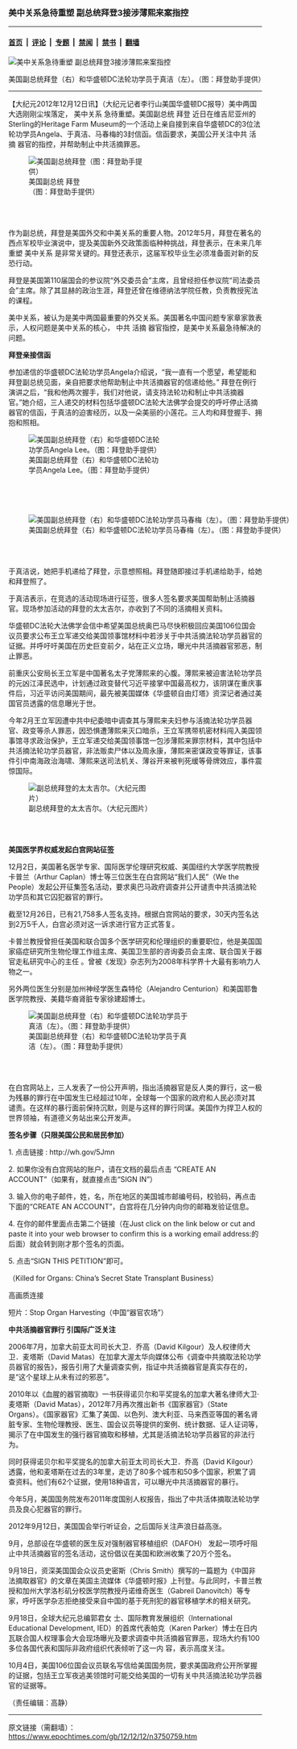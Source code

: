 ### 美中关系急待重塑 副总统拜登3接涉薄熙来案指控

---

#### [首页](../../../..?n3750759) &nbsp;|&nbsp; [评论](../../../../../epoch-comment?n3750759) &nbsp;|&nbsp; [专题](../../../../../epoch-special?n3750759) &nbsp;|&nbsp; [禁闻](../../../../../epoch-news?n3750759) &nbsp;|&nbsp; [禁书](../../../../../books?n3750759) &nbsp;|&nbsp; [翻墙](https://github.com/gfw-breaker/nogfw/blob/master/README.md?n3750759)


<div><img alt="美中关系急待重塑 副总统拜登3接涉薄熙来案指控" class="attachment-djy_600_400 size-djy_600_400 wp-post-image" src="https://i.epochtimes.com/assets/uploads/2012/12/1212112241302192.jpg"/>
<div class="caption">
 <p>
  美国副总统拜登（右）和华盛顿DC法轮功学员于真洁（左）。（图：拜登助手提供）
 </p>
</div></div><hr/><div class="post_content" id="artbody" itemprop="articleBody">
 <!-- article content begin -->
 <p>
  【大纪元2012年12月12日讯】（大纪元记者李行山美国华盛顿DC报导）美中两国大选刚刚尘埃落定，
  <ok href="https://www.epochtimes.com/gb/tag/%E7%BE%8E%E4%B8%AD%E5%85%B3%E7%B3%BB.html">
   美中关系
  </ok>
  急待重塑。美国副总统
  <ok href="https://www.epochtimes.com/gb/tag/%E6%8B%9C%E7%99%BB.html">
   拜登
  </ok>
  近日在维吉尼亚州的Sterling的Heritage Farm Museum的一个活动上亲自接到来自华盛顿DC的3位法轮功学员Angela、于真洁、马春梅的3封信函。信函要求，美国公开关注中共
  <ok href="https://www.epochtimes.com/gb/tag/%E6%B4%BB%E6%91%98.html">
   活摘
  </ok>
  器官的指控，并帮助制止中共活摘罪恶。
 </p>
 <figure aria-describedby="caption-attachment-6653388" class="wp-caption aligncenter" id="attachment_6653388" style="width: 240px">
  <ok href=" https://i.epochtimes.com/assets/uploads/2012/12/1212112241272192.jpg" rel="noreferrer noopener" target="_blank">
   <img alt="美国副总统拜登（图：拜登助手提供）" class="size-large wp-image-6653388" src="https://i.epochtimes.com/assets/uploads/2012/12/1212112241272192.jpg" title="美国副总统拜登（图：拜登助手提供）"/>
  </ok>
  <br/><figcaption class="wp-caption-text" id="caption-attachment-6653388">
   美国副总统
   <ok href="https://www.epochtimes.com/gb/tag/%E6%8B%9C%E7%99%BB.html">
    拜登
   </ok>
   （图：拜登助手提供）
  </figcaption><br/>
 </figure><br/>
 <p>
  作为副总统，拜登是美国外交和中美关系的重要人物。2012年5月，拜登在著名的西点军校毕业演说中，提及美国新外交政策面临种种挑战，拜登表示，在未来几年重塑
  <ok href="https://www.epochtimes.com/gb/tag/%E7%BE%8E%E4%B8%AD%E5%85%B3%E7%B3%BB.html">
   美中关系
  </ok>
  是非常关键的。拜登还表示，这届军校毕业生必须准备面对新的反恐行动。
 </p>
 <p>
  拜登是美国第110届国会的参议院“外交委员会”主席，且曾经担任参议院“司法委员会”主席。除了其显赫的政治生涯，拜登还曾在维德纳法学院任教，负责教授宪法的课程。
 </p>
 <p>
  美中关系，被认为是美中两国最重要的外交关系。美国著名中国问题专家章家敦表示，人权问题是美中关系的核心， 中共
  <ok href="https://www.epochtimes.com/gb/tag/%E6%B4%BB%E6%91%98.html">
   活摘
  </ok>
  器官指控，是美中关系最急待解决的问题。
 </p>
 <p>
  <b>
   拜登亲接信函
  </b>
 </p>
 <p>
  参加递信的华盛顿DC法轮功学员Angela介绍说，“我一直有一个愿望，希望能和拜登副总统见面，亲自把要求他帮助制止中共活摘器官的信递给他。” 拜登在例行演讲之后，“我和他两次握手，我们对他说，请支持法轮功和制止中共活摘器官。”她介绍，三人递交的材料包括华盛顿DC法轮大法佛学会提交的呼吁停止活摘器官的信函，于真洁的迫害经历，以及一朵美丽的小莲花。三人均和拜登握手、拥抱和照相。
 </p>
 <p>
  <figure aria-describedby="caption-attachment-6653390" class="wp-caption aligncenter" id="attachment_6653390" style="width: 265px">
   <ok href=" https://i.epochtimes.com/assets/uploads/2012/12/1212112241252192.jpg" rel="noreferrer noopener" target="_blank">
    <img alt="美国副总统拜登（右）和华盛顿DC法轮功学员Angela Lee。（图：拜登助手提供）" class="size-large wp-image-6653390" src="https://i.epochtimes.com/assets/uploads/2012/12/1212112241252192.jpg" title="美国副总统拜登（右）和华盛顿DC法轮功学员Angela Lee。（图：拜登助手提供）"/>
   </ok>
   <br/><figcaption class="wp-caption-text" id="caption-attachment-6653390">
    美国副总统拜登（右）和华盛顿DC法轮功学员Angela Lee。（图：拜登助手提供）
   </figcaption><br/>
  </figure><br/>
  <br/>
  <figure aria-describedby="caption-attachment-6653393" class="wp-caption aligncenter" id="attachment_6653393" style="width: 600px">
   <ok href=" https://i.epochtimes.com/assets/uploads/2012/12/1212281212382192-600x450.jpg" rel="noreferrer noopener" target="_blank">
    <img alt="美国副总统拜登（右）和华盛顿DC法轮功学员马春梅（左）。（图：拜登助手提供）" class="size-large wp-image-6653393" src="https://i.epochtimes.com/assets/uploads/2012/12/1212281212382192-600x450.jpg" title="美国副总统拜登（右）和华盛顿DC法轮功学员马春梅（左）。（图：拜登助手提供）"/>
   </ok>
   <br/><figcaption class="wp-caption-text" id="caption-attachment-6653393">
    美国副总统拜登（右）和华盛顿DC法轮功学员马春梅（左）。（图：拜登助手提供）
   </figcaption><br/>
  </figure><br/>
 </p>
 <p>
  于真洁说，她把手机递给了拜登，示意想照相。拜登随即接过手机递给助手，给她和拜登照了。
 </p>
 <p>
  于真洁表示，在竞选的活动现场进行征签，很多人签名要求美国帮助制止活摘器官。现场参加活动的拜登的太太吉尔，亦收到了不同的活摘相关资料。
 </p>
 <p>
  华盛顿DC法轮大法佛学会信中希望美国总统奥巴马尽快积极回应美国106位国会议员要求公布王立军递交给美国领事馆材料中若涉关于中共活摘法轮功学员器官的证据。并呼吁吁美国在历史巨变前夕，站在正义立场，曝光中共活摘器官邪恶，制止罪恶。
 </p>
 <p>
  前重庆公安局长王立军是中国著名太子党薄熙来的心腹。薄熙来被迫害法轮功学员的元凶江泽民选中，计划通过政变替代习近平接掌中国最高权力，该阴谋在重庆事件后，习近平访问美国期间，最先被美国媒体《华盛顿自由灯塔》资深记者通过美国官员透露的信息曝光于世。
 </p>
 <p>
  今年2月王立军因遭中共中纪委暗中调查其与薄熙来夫妇参与活摘法轮功学员器官、政变等杀人罪恶，因恐惧遭薄熙来灭口暗杀，王立军携带机密材料闯入美国领事馆寻求政治保护，王立军递交给美国领事馆一包涉薄熙来罪宗材料，其中包括中共活摘法轮功学员器官，非法贩卖尸体以及周永康，薄熙来密谋政变等罪证，该事件引中南海政治海啸、薄熙来送司法机关、薄谷开来被判死缓等骨牌效应，事件震惊国际。
 </p>
 <figure aria-describedby="caption-attachment-6653403" class="wp-caption aligncenter" id="attachment_6653403" style="width: 240px">
  <ok href=" https://i.epochtimes.com/assets/uploads/2012/12/1212112241232192.jpg" rel="noreferrer noopener" target="_blank">
   <img alt="副总统拜登的太太吉尔。（大纪元图片）" class="size-large wp-image-6653403" src="https://i.epochtimes.com/assets/uploads/2012/12/1212112241232192.jpg" title="副总统拜登的太太吉尔。（大纪元图片）"/>
  </ok>
  <br/><figcaption class="wp-caption-text" id="caption-attachment-6653403">
   副总统拜登的太太吉尔。（大纪元图片）
  </figcaption><br/>
 </figure><br/>
 <p>
  <b>
   美国医学界权威发起白宫网站征签
  </b>
 </p>
 <p>
  12月2日，美国著名医学专家、国际医学伦理研究权威、美国纽约大学医学院教授卡普兰（Arthur Caplan）博士等三位医生在白宫网站“我们人民”（We the People）发起公开征集签名活动，要求奥巴马政府调查并公开谴责中共活摘法轮功学员和其它囚犯器官的罪行。
 </p>
 <p>
  截至12月26日，已有21,758多人签名支持。根据白宫网站的要求，30天内签名达到2万5千人，白宫必须对这一诉求进行官方正式答复。
 </p>
 <p>
  卡普兰教授曾担任美国和联合国多个医学研究和伦理组织的重要职位，他是美国国家癌症研究所生物伦理工作组主席、美国卫生部的咨询委员会主席、联合国关于器官走私研究中心的主任 。曾被《发现》杂志列为2008年科学界十大最有影响力人物之一。
 </p>
 <p>
  另外两位医生分别是加州神经学医生森特伦（Alejandro Centurion）和美国耶鲁医学院教授、美籍华裔肾脏专家徐建超博士。
 </p>
 <figure aria-describedby="caption-attachment-6653406" class="wp-caption aligncenter" id="attachment_6653406" style="width: 320px">
  <ok href=" https://i.epochtimes.com/assets/uploads/2012/12/1212112241302192.jpg" rel="noreferrer noopener" target="_blank">
   <img alt="美国副总统拜登（右）和华盛顿DC法轮功学员于真洁（左）。（图：拜登助手提供）" class="size-large wp-image-6653406" src="https://i.epochtimes.com/assets/uploads/2012/12/1212112241302192.jpg" title="美国副总统拜登（右）和华盛顿DC法轮功学员于真洁（左）。（图：拜登助手提供）"/>
  </ok>
  <br/><figcaption class="wp-caption-text" id="caption-attachment-6653406">
   美国副总统拜登（右）和华盛顿DC法轮功学员于真洁（左）。（图：拜登助手提供）
  </figcaption><br/>
 </figure><br/>
 <p>
  在白宫网站上，三人发表了一份公开声明，指出活摘器官是反人类的罪行，这一极为残暴的罪行在中国发生已经超过10年，全球每一个国家的政府和人民必须对其谴责。在这样的暴行面前保持沉默，则是与这样的罪行同谋。美国作为捍卫人权的世界领袖，有道德义务站出来公开发声。
 </p>
 <p>
  <b>
   签名步骤（只限美国公民和居民参加）
  </b>
 </p>
 <p>
  1. 点击链接 :
  <ok href="http://wh.gov/5Jmn">
   http://wh.gov/5Jmn
  </ok>
 </p>
 <p>
  2. 如果你没有白宫网站的账户，请在文档的最后点击 “CREATE AN ACCOUNT”（如果有，就直接点击“SIGN IN”）
 </p>
 <p>
  3. 输入你的电子邮件，姓，名，所在地区的美国城市邮编号码，校验码，再点击下面的“CREATE AN ACCOUNT”，白宫将在几分钟内向你的邮箱发验证信息。
 </p>
 <p>
  4. 在你的邮件里面点击第二个链接（在Just click on the link below or cut and paste it into your web browser to confirm this is a working email address:的后面）就会转到刚才那个签名的页面。
 </p>
 <p>
  5. 点击“SIGN THIS PETITION”即可。
 </p>
 <p>
 </p>
 <p>
  （Killed for Organs: China’s Secret State Transplant Business）
  <br/>
 </p>
 <p>
  <ok href="http://www.youtube.com/watch?v=P0GFXnco-LU&amp;hd=1" target="_blank">
   高画质连接
  </ok>
 </p>
 <p>
  短片：Stop Organ Harvesting（中国“器官农场”）
 </p>
 <p>
  <b>
   中共活摘器官罪行 引国际广泛关注
  </b>
 </p>
 <p>
  2006年7月，加拿大前亚太司司长大卫．乔高（David Kilgour）及人权律师大卫．麦塔斯（David Matas）在加拿大渥太华向媒体公布《调查中共摘取法轮功学员器官的报告》，报告引用了大量调查实例，指证中共活摘器官是真实存在的，是“这个星球上从未有过的邪恶”。
 </p>
 <p>
  2010年以《血腥的器官摘取》一书获得诺贝尔和平奖提名的加拿大著名律师大卫‧麦塔斯（David Matas），2012年7月再次推出新书《国家器官》（State Organs）。《国家器官》汇集了美国、以色列、澳大利亚、马来西亚等国的著名肾脏专家、生物伦理教授、医生、国会议员等提供的案例、统计数据、证人证词等，揭示了在中国发生的强行器官摘取和移植，尤其是活摘法轮功学员器官的非法行为。
 </p>
 <p>
  同时获得诺贝尔和平奖提名的加拿大前亚太司司长大卫．乔高（David Kilgour）透露，他和麦塔斯在过去的3年里，走访了80多个城市和50多个国家，积累了调查资料。他们有62个证据，使用18种语言，可以曝光中共活摘器官的暴行。
 </p>
 <p>
  今年5月，美国国务院发布2011年度国别人权报告，指出了中共活体摘取法轮功学员及良心犯器官的罪行。
 </p>
 <p>
  2012年9月12日，美国国会举行听证会，之后国际关注声浪日益高涨。
 </p>
 <p>
  9月，总部设在华盛顿的医生反对强制器官移植组织（DAFOH） 发起一项呼吁阻止中共活摘器官的签名活动，这份倡议在美国和欧洲收集了20万个签名。
 </p>
 <p>
  9月18日，资深美国国会众议员史密斯（Chris Smith）撰写的一篇题为《中国非法摘取器官》的文章在美国主流媒体《华盛顿时报》上刊登。与此同时，卡普兰教授和加州大学洛杉矶分校医学院教授丹诺维奇医生（Gabreil Danovitch）等专家，呼吁医学杂志拒绝接受来自中国的基于死刑犯的器官移植学术的相关研究。
 </p>
 <p>
  9月18日，全球大纪元总编郭君女 士、国际教育发展组织（International Educational Development, IED）的首席代表帕克（Karen Parker）博士在日内瓦联合国人权理事会大会现场曝光及要求调查中共活摘器官罪恶，现场大约有100多位各国代表和国际非政府组织代表倾听了这一内 容，表示高度关注。
 </p>
 <p>
  10月4日，美国106位国会议员联名写信给美国国务院，要求美国政府公开所掌握的证据，包括王立军夜逃美领馆时可能交给美国的一切有关中共活摘法轮功学员器官的证据等。
 </p>
 <p>
  <p>
   （责任编辑：高静）
  </p>
  <p>
   <!-- article content end -->
   <div id="below_article_ad">
   </div>
  </p>
 </p>
</div>


---

原文链接（需翻墙）：https://www.epochtimes.com/gb/12/12/12/n3750759.htm
